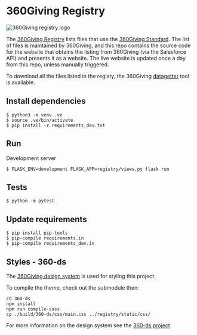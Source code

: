 # 360Giving Registry

![360Giving registry logo](registry/static/images/360-logos/360giving-registry.svg)

The [360Giving Registry](http://data.threesixtygiving.org) lists files that use the [360Giving Standard](http://standard.threesixtygiving.org). The list of files is maintained by 360Giving, and this repo contains the source code for the website that obtains the listing from 360Giving (via the Salesforce API) and presents it as a website. The live website is updated once a day from this repo, unless manually triggered.

To download all the files listed in the registy, the 360Giving [datagetter](https://github.com/ThreeSixtyGiving/datagetter) tool is available.

## Install dependencies

```
$ python3 -m venv .ve
$ source .ve/bin/activate
$ pip install -r requirements_dev.txt
```

## Run

Development server
```
$ FLASK_ENV=development FLASK_APP=registry/views.py flask run
```

## Tests
```
$ python -m pytest
```

## Update requirements

```
$ pip install pip-tools
$ pip-compile requirements.in
$ pip-compile requirements_dev.in
```


## Styles - 360-ds

The [360Giving design system](https://github.com/ThreeSixtyGiving/360-ds) is used for styling this project.

To compile the theme, check out the submodule then:

```
cd 360-ds
npm install
npm run compile-sass
cp ./build/360-ds/css/main.css ../registry/static/css/
```

For more information on the design system see the [360-ds project](https://github.com/ThreeSixtyGiving/360-ds)
